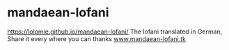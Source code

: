 # mandaean-lofani
https://lolomie.github.io/mandaean-lofani/
The lofani translated in German,
Share it every where you can thanks
www.mandaean-lofani.tk
